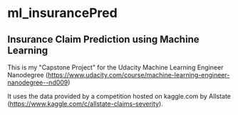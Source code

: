 # ml_insurancePred
Insurance Claim Prediction using Machine Learning 
------------
This is my "Capstone Project" for the Udacity Machine Learning Engineer Nanodegree (https://www.udacity.com/course/machine-learning-engineer-nanodegree--nd009)

It uses the data provided by a competition hosted on kaggle.com by Allstate (https://www.kaggle.com/c/allstate-claims-severity).
